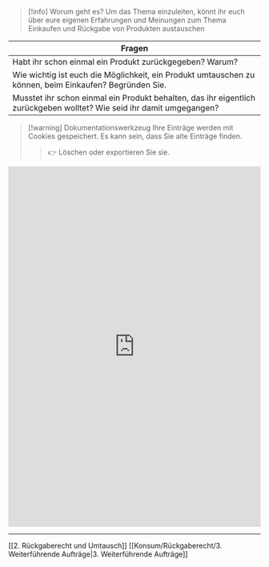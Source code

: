>[!info] Worum geht es?
>Um das Thema einzuleiten, könnt ihr euch über eure eigenen Erfahrungen und Meinungen zum Thema Einkaufen und Rückgabe von Produkten austauschen

| Fragen                                                                                                                |
| --------------------------------------------------------------------------------------------------------------------- |
| Habt ihr schon einmal ein Produkt zurückgegeben? Warum?                                                               |
| Wie wichtig ist euch die Möglichkeit, ein Produkt umtauschen zu können, beim Einkaufen? Begründen Sie.                |
| Musstet ihr schon einmal ein Produkt behalten, das ihr eigentlich zurückgeben wolltet? Wie seid ihr damit umgegangen? |
>[!warning] Dokumentationswerkzeug 
>Ihre Einträge werden mit Cookies gespeichert. Es kann sein, dass Sie alte Einträge finden. 
>>👉 Löschen oder exportieren Sie sie.

<iframe src="https://app.Lumi.education/api/v1/run/rdWSOq/embed" width="100%" height="720" frameborder="0" allowfullscreen="allowfullscreen" allow="geolocation *; microphone *; camera *; midi *; encrypted-media *"></iframe>

---

[[2. Rückgaberecht und Umtausch]]
[[Konsum/Rückgaberecht/3. Weiterführende Aufträge|3. Weiterführende Aufträge]]

